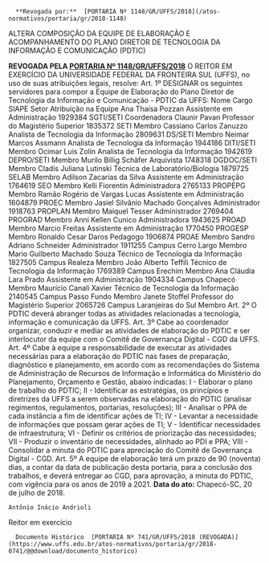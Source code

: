       **Revogada por:**  [PORTARIA Nº 1148/GR/UFFS/2018](/atos-normativos/portaria/gr/2018-1148) 

   ALTERA COMPOSIÇÃO DA EQUIPE DE ELABORAÇÃO E ACOMPANHAMENTO DO PLANO DIRETOR DE TECNOLOGIA DA INFORMAÇÃO E COMUNICAÇÃO (PDTIC)  

 **REVOGADA PELA [PORTARIA Nº 1148/GR/UFFS/2018](https://www.uffs.edu.br/atos-normativos/portaria/gr/2018-1148)**    O REITOR EM EXERCÍCIO DA UNIVERSIDADE FEDERAL DA FRONTEIRA SUL (UFFS), no uso de suas atribuições legais, resolve:  Art. 1º DESIGNAR os seguintes servidores para compor a Equipe de Elaboração do Plano Diretor de Tecnologia da Informação e Comunicação - PDTIC da UFFS:      Nome    Cargo    SIAPE    Setor    Atribuição na Equipe      Ana Thaísa Pozzan    Assistente em Administração    1929384    SGTI/SETI    Coordenadora      Claunir Pavan    Professor do Magistério Superior    1835372    SETI    Membro      Cassiano Carlos Zanuzzo    Analista de Tecnologia da Informação    2809631    DS/SETI    Membro      Neimar Marcos Assmann    Analista de Tecnologia da Informação    1944186    DITI/SETI    Membro      Ocimar Luis Zolin    Analista de Tecnologia da Informação    1942619    DEPRO/SETI    Membro      Murilo Billig Schäfer    Arquivista    1748318    DGDOC/SETI    Membro      Cladis Juliana Lutinski    Técnica de Laboratório/Biologia    1879725    SELAB    Membro      Adilson Zacarias da Silva    Assistente em Administração    1764619    SEO    Membro      Kelli Fiorentin    Administradora    2765133    PROPEPG    Membro      Ramão Rogério de Vargas Lucas    Assistente em Administração    1604879    PROEC    Membro      Jasiel Silvânio Machado Gonçalves    Administrador    1918763    PROPLAN    Membro      Maiquel Tesser    Administrador    2769404    PROGRAD    Membro      Anni Kellen Cunico    Administradora    1943625    PROAD    Membro      Marcio Freitas    Assistente em Administração    1770450    PROGESP    Membro      Ronaldo Cesar Daros    Pedagogo    1906874    PROAE    Membro      Sandro Adriano Schneider    Administrador    1911255    Campus Cerro Largo    Membro      Mario Guilberto Machado Souza    Técnico de Tecnologia da Informação    1827505    Campus Realeza    Membro      João Alberto Teffili    Técnico de Tecnologia da Informação    1769389    Campus Erechim    Membro      Ana Cláudia Lara Prado    Assistente em Administração    1904334    Campus Chapecó    Membro      Maurício Canali Xavier    Técnico de Tecnologia da Informação    2140545    Campus Passo Fundo    Membro      Janete Stoffel    Professor do Magistério Superior    2065726    Campus Laranjeiras do Sul    Membro        Art. 2º O PDTIC deverá abranger todas as atividades relacionadas a tecnologia, informação e comunicação da UFFS.  Art. 3º Cabe ao coordenador organizar, conduzir e mediar as atividades de elaboração do PDTIC e ser interlocutor da equipe com o Comitê de Governança Digital - CGD da UFFS.  Art. 4º Cabe à equipe a responsabilidade de executar as atividades necessárias para a elaboração do PDTIC nas fases de preparação, diagnóstico e planejamento, em acordo com as recomendações do Sistema de Administração de Recursos de Informação e Informática do Ministério do Planejamento, Orçamento e Gestão, abaixo indicadas:  I - Elaborar o plano de trabalho do PDTIC;  II - Identificar as estratégias, os princípios e diretrizes da UFFS a serem observadas na elaboração do PDTIC (analisar regimentos, regulamentos, portarias, resoluções);  III - Analisar o PPA de cada instância a fim de identificar ações de TI;  IV - Levantar a necessidade de informações que possam gerar ações de TI;  V - Identificar necessidades de infraestrutura;  VI - Definir os critérios de priorização das necessidades;  VII - Produzir o inventário de necessidades, alinhado ao PDI e PPA;  VIII - Consolidar a minuta do PDTIC para apreciação do Comitê de Governança Digital - CGD.  Art. 5º A equipe de elaboração terá um prazo de 90 (noventa) dias, a contar da data de publicação desta portaria, para a conclusão dos trabalhos, e deverá entregar ao CGD, para aprovação, a minuta do PDTIC, com vigência para os anos de 2019 a 2021.       **Data do ato:** Chapecó-SC, 20 de julho de 2018.   
 

    Antônio Inácio Andrioli   
 Reitor em exercício 

      Documento Histórico  [PORTARIA Nº 741/GR/UFFS/2018 (REVOGADA)](https://www.uffs.edu.br/atos-normativos/portaria/gr/2018-0741/@@download/documento_historico)     
      